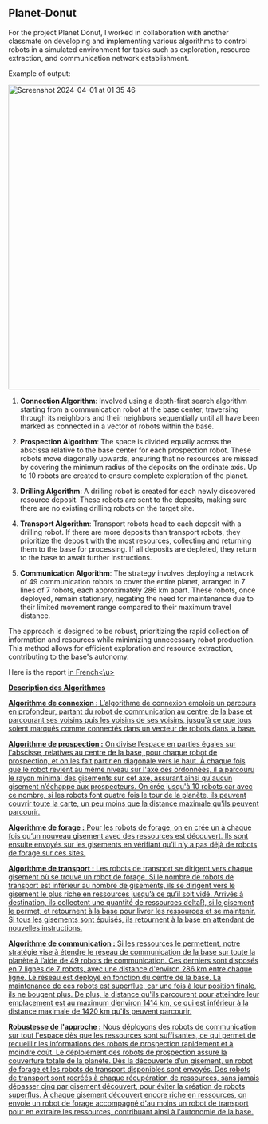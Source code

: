 ## Planet-Donut

For the project Planet Donut, I worked in collaboration with another classmate on developing and implementing various algorithms to control robots in a simulated environment for tasks such as exploration, resource extraction, and communication network establishment.

Example of output:

<img width="610" alt="Screenshot 2024-04-01 at 01 35 46" src="https://github.com/mehdi533/Planet-Donut/assets/113531778/a3116e35-6ef5-4fd9-a30d-a6a9342bdff4">

1. **Connection Algorithm**: Involved using a depth-first search algorithm starting from a communication robot at the base center, traversing through its neighbors and their neighbors sequentially until all have been marked as connected in a vector of robots within the base.

2. **Prospection Algorithm**: The space is divided equally across the abscissa relative to the base center for each prospection robot. These robots move diagonally upwards, ensuring that no resources are missed by covering the minimum radius of the deposits on the ordinate axis. Up to 10 robots are created to ensure complete exploration of the planet.

3. **Drilling Algorithm**: A drilling robot is created for each newly discovered resource deposit. These robots are sent to the deposits, making sure there are no existing drilling robots on the target site.

4. **Transport Algorithm**: Transport robots head to each deposit with a drilling robot. If there are more deposits than transport robots, they prioritize the deposit with the most resources, collecting and returning them to the base for processing. If all deposits are depleted, they return to the base to await further instructions.

5. **Communication Algorithm**: The strategy involves deploying a network of 49 communication robots to cover the entire planet, arranged in 7 lines of 7 robots, each approximately 286 km apart. These robots, once deployed, remain stationary, negating the need for maintenance due to their limited movement range compared to their maximum travel distance.

The approach is designed to be robust, prioritizing the rapid collection of information and resources while minimizing unnecessary robot production. This method allows for efficient exploration and resource extraction, contributing to the base's autonomy.

Here is the report <u>in French<\u>

**Description des Algorithmes**

**Algorithme de connexion :**
L’algorithme de connexion emploie un parcours en profondeur, partant du robot de communication au centre de la base et parcourant ses voisins puis les voisins de ses voisins, jusqu'à ce que tous soient marqués comme connectés dans un vecteur de robots dans la base.

**Algorithme de prospection :**
On divise l’espace en parties égales sur l'abscisse, relatives au centre de la base, pour chaque robot de prospection, et on les fait partir en diagonale vers le haut. À chaque fois que le robot revient au même niveau sur l'axe des ordonnées, il a parcouru le rayon minimal des gisements sur cet axe, assurant ainsi qu'aucun gisement n’échappe aux prospecteurs. On crée jusqu'à 10 robots car avec ce nombre, si les robots font quatre fois le tour de la planète, ils peuvent couvrir toute la carte, un peu moins que la distance maximale qu'ils peuvent parcourir.

**Algorithme de forage :**
Pour les robots de forage, on en crée un à chaque fois qu’un nouveau gisement avec des ressources est découvert. Ils sont ensuite envoyés sur les gisements en vérifiant qu’il n’y a pas déjà de robots de forage sur ces sites.

**Algorithme de transport :**
Les robots de transport se dirigent vers chaque gisement où se trouve un robot de forage. Si le nombre de robots de transport est inférieur au nombre de gisements, ils se dirigent vers le gisement le plus riche en ressources jusqu’à ce qu’il soit vidé. Arrivés à destination, ils collectent une quantité de ressources deltaR, si le gisement le permet, et retournent à la base pour livrer les ressources et se maintenir. Si tous les gisements sont épuisés, ils retournent à la base en attendant de nouvelles instructions.

**Algorithme de communication :**
Si les ressources le permettent, notre stratégie vise à étendre le réseau de communication de la base sur toute la planète à l’aide de 49 robots de communication. Ces derniers sont disposés en 7 lignes de 7 robots, avec une distance d'environ 286 km entre chaque ligne. Le réseau est déployé en fonction du centre de la base. La maintenance de ces robots est superflue, car une fois à leur position finale, ils ne bougent plus. De plus, la distance qu'ils parcourent pour atteindre leur emplacement est au maximum d’environ 1414 km, ce qui est inférieur à la distance maximale de 1420 km qu'ils peuvent parcourir.

**Robustesse de l'approche :**
Nous déployons des robots de communication sur tout l'espace dès que les ressources sont suffisantes, ce qui permet de recueillir les informations des robots de prospection rapidement et à moindre coût. Le déploiement des robots de prospection assure la couverture totale de la planète. Dès la découverte d’un gisement, un robot de forage et les robots de transport disponibles sont envoyés. Des robots de transport sont recréés à chaque récupération de ressources, sans jamais dépasser cinq par gisement découvert, pour éviter la création de robots superflus. À chaque gisement découvert encore riche en ressources, on envoie un robot de forage accompagné d'au moins un robot de transport pour en extraire les ressources, contribuant ainsi à l'autonomie de la base.
